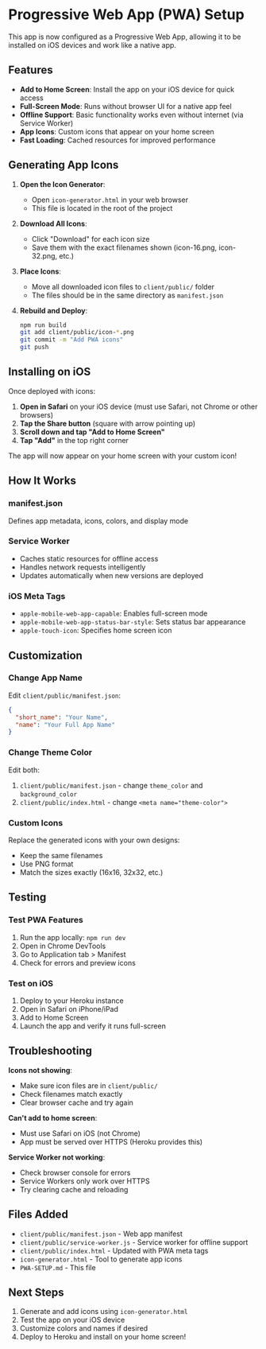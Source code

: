 # Progressive Web App (PWA) Setup

This app is now configured as a Progressive Web App, allowing it to be installed on iOS devices and work like a native app.

## Features

- **Add to Home Screen**: Install the app on your iOS device for quick access
- **Full-Screen Mode**: Runs without browser UI for a native app feel
- **Offline Support**: Basic functionality works even without internet (via Service Worker)
- **App Icons**: Custom icons that appear on your home screen
- **Fast Loading**: Cached resources for improved performance

## Generating App Icons

1. **Open the Icon Generator**:
   - Open `icon-generator.html` in your web browser
   - This file is located in the root of the project

2. **Download All Icons**:
   - Click "Download" for each icon size
   - Save them with the exact filenames shown (icon-16.png, icon-32.png, etc.)

3. **Place Icons**:
   - Move all downloaded icon files to `client/public/` folder
   - The files should be in the same directory as `manifest.json`

4. **Rebuild and Deploy**:
   ```bash
   npm run build
   git add client/public/icon-*.png
   git commit -m "Add PWA icons"
   git push
   ```

## Installing on iOS

Once deployed with icons:

1. **Open in Safari** on your iOS device (must use Safari, not Chrome or other browsers)
2. **Tap the Share button** (square with arrow pointing up)
3. **Scroll down and tap "Add to Home Screen"**
4. **Tap "Add"** in the top right corner

The app will now appear on your home screen with your custom icon!

## How It Works

### manifest.json
Defines app metadata, icons, colors, and display mode

### Service Worker
- Caches static resources for offline access
- Handles network requests intelligently
- Updates automatically when new versions are deployed

### iOS Meta Tags
- `apple-mobile-web-app-capable`: Enables full-screen mode
- `apple-mobile-web-app-status-bar-style`: Sets status bar appearance
- `apple-touch-icon`: Specifies home screen icon

## Customization

### Change App Name
Edit `client/public/manifest.json`:
```json
{
  "short_name": "Your Name",
  "name": "Your Full App Name"
}
```

### Change Theme Color
Edit both:
1. `client/public/manifest.json` - change `theme_color` and `background_color`
2. `client/public/index.html` - change `<meta name="theme-color">`

### Custom Icons
Replace the generated icons with your own designs:
- Keep the same filenames
- Use PNG format
- Match the sizes exactly (16x16, 32x32, etc.)

## Testing

### Test PWA Features
1. Run the app locally: `npm run dev`
2. Open in Chrome DevTools
3. Go to Application tab > Manifest
4. Check for errors and preview icons

### Test on iOS
1. Deploy to your Heroku instance
2. Open in Safari on iPhone/iPad
3. Add to Home Screen
4. Launch the app and verify it runs full-screen

## Troubleshooting

**Icons not showing**:
- Make sure icon files are in `client/public/`
- Check filenames match exactly
- Clear browser cache and try again

**Can't add to home screen**:
- Must use Safari on iOS (not Chrome)
- App must be served over HTTPS (Heroku provides this)

**Service Worker not working**:
- Check browser console for errors
- Service Workers only work over HTTPS
- Try clearing cache and reloading

## Files Added

- `client/public/manifest.json` - Web app manifest
- `client/public/service-worker.js` - Service worker for offline support
- `client/public/index.html` - Updated with PWA meta tags
- `icon-generator.html` - Tool to generate app icons
- `PWA-SETUP.md` - This file

## Next Steps

1. Generate and add icons using `icon-generator.html`
2. Test the app on your iOS device
3. Customize colors and names if desired
4. Deploy to Heroku and install on your home screen!
